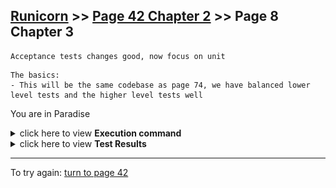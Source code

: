 ## [Runicorn](../page-0/README.md) >> [Page 42 Chapter 2](../page-42/README.md) >> Page 8 Chapter 3

```
Acceptance tests changes good, now focus on unit
```

```
The basics:
- This will be the same codebase as page 74, we have balanced lower level tests and the higher level tests well
```

You are in Paradise

<details>
    <summary>click here to view <b>Execution command</b></summary>

    ./execute.sh
</details>


<details>
    <summary>click here to view <b>Test Results</b></summary>
    <img width="33%" src="assets/results.png"/>
    <img width="33%" src="assets/results2.png"/>
</details>

<hr>


To try again: [turn to page 42](../page-42/README.md)